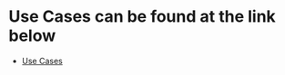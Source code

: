 # Use Cases can be found at the link below

* [Use Cases]((https://github.com/sendgrid/sendgrid-java/usecases/README.md))